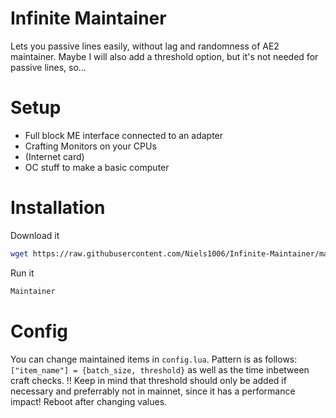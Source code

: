 # Infinite Maintainer
Lets you passive lines easily, without lag and randomness of AE2 maintainer.
Maybe I will also add a threshold option, but it's not needed for passive lines, so...

# Setup
- Full block ME interface connected to an adapter
- Crafting Monitors on your CPUs
- (Internet card)
- OC stuff to make a basic computer

# Installation
Download it
```bash
wget https://raw.githubusercontent.com/Niels1006/Infinite-Maintainer/master/installer.lua && installer
```

Run it
```bash
Maintainer
```

# Config
You can change maintained items in `config.lua`. Pattern is as follows: `["item_name"] = {batch_size, threshold}` as well as the time inbetween craft checks.
!! Keep in mind that threshold should only be added if necessary and preferrably not in mainnet, since it has a performance impact!
Reboot after changing values.

